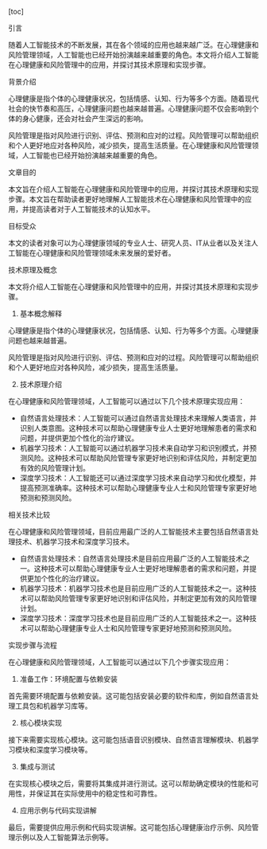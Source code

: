 
[toc]                    
                
                
引言

随着人工智能技术的不断发展，其在各个领域的应用也越来越广泛。在心理健康和风险管理领域，人工智能也已经开始扮演越来越重要的角色。本文将介绍人工智能在心理健康和风险管理中的应用，并探讨其技术原理和实现步骤。

背景介绍

心理健康是指个体的心理健康状况，包括情感、认知、行为等多个方面。随着现代社会的快节奏和高压，心理健康问题也越来越普遍。心理健康问题不仅会影响到个体的身心健康，还会对社会产生深远的影响。

风险管理是指对风险进行识别、评估、预测和应对的过程。风险管理可以帮助组织和个人更好地应对各种风险，减少损失，提高生活质量。在心理健康和风险管理领域，人工智能也已经开始扮演越来越重要的角色。

文章目的

本文旨在介绍人工智能在心理健康和风险管理中的应用，并探讨其技术原理和实现步骤。本文旨在帮助读者更好地理解人工智能技术在心理健康和风险管理中的应用，并提高读者对于人工智能技术的认知水平。

目标受众

本文的读者对象可以为心理健康领域的专业人士、研究人员、IT从业者以及关注人工智能在心理健康和风险管理领域未来发展的爱好者。

技术原理及概念

本文将介绍人工智能在心理健康和风险管理中的应用，并探讨其技术原理和实现步骤。

1. 基本概念解释

心理健康是指个体的心理健康状况，包括情感、认知、行为等多个方面。心理健康问题也越来越普遍。

风险管理是指对风险进行识别、评估、预测和应对的过程。风险管理可以帮助组织和个人更好地应对各种风险，减少损失，提高生活质量。

2. 技术原理介绍

在心理健康和风险管理领域，人工智能可以通过以下几个技术原理实现应用：

- 自然语言处理技术：人工智能可以通过自然语言处理技术来理解人类语言，并识别人类意图。这种技术可以帮助心理健康专业人士更好地理解患者的需求和问题，并提供更加个性化的治疗建议。
- 机器学习技术：人工智能可以通过机器学习技术来自动学习和识别模式，并预测风险。这种技术可以帮助风险管理专家更好地识别和评估风险，并制定更加有效的风险管理计划。
- 深度学习技术：人工智能还可以通过深度学习技术来自动学习和优化模型，并提高预测准确率。这种技术可以帮助心理健康专业人士和风险管理专家更好地预测和预测风险。

相关技术比较

在心理健康和风险管理领域，目前应用最广泛的人工智能技术主要包括自然语言处理技术、机器学习技术和深度学习技术。

- 自然语言处理技术：自然语言处理技术是目前应用最广泛的人工智能技术之一。这种技术可以帮助心理健康专业人士更好地理解患者的需求和问题，并提供更加个性化的治疗建议。
- 机器学习技术：机器学习技术也是目前应用广泛的人工智能技术之一。这种技术可以帮助风险管理专家更好地识别和评估风险，并制定更加有效的风险管理计划。
- 深度学习技术：深度学习技术也是目前应用广泛的人工智能技术之一。这种技术可以帮助心理健康专业人士和风险管理专家更好地预测和预测风险。

实现步骤与流程

在心理健康和风险管理领域，人工智能可以通过以下几个步骤实现应用：

1. 准备工作：环境配置与依赖安装

首先需要环境配置与依赖安装。这可能包括安装必要的软件和库，例如自然语言处理工具包和机器学习库等。

2. 核心模块实现

接下来需要实现核心模块。这可能包括语音识别模块、自然语言理解模块、机器学习模块和深度学习模块等。

3. 集成与测试

在实现核心模块之后，需要将其集成并进行测试。这可以帮助确定模块的性能和可用性，并保证其在实际使用中的稳定性和可靠性。

4. 应用示例与代码实现讲解

最后，需要提供应用示例和代码实现讲解。这可能包括心理健康治疗示例、风险管理示例以及人工智能算法示例等。

